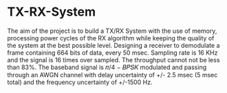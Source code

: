 # TX-RX-System


The aim of the project is to build a TX/RX System with the use of memory, processing power
cycles of the RX algorithm while keeping the quality of the system at the best possible level.
Designing a receiver to demodulate a frame containing 664 bits of data, every 50 msec. Sampling
rate is 16 KHz and the signal is 16 times over sampled. The throughput cannot not be less than
83%. The baseband signal is 𝜋/4 − 𝐵𝑃𝑆𝐾 modulated and passing through an AWGN channel with
delay uncertainty of +/- 2.5 msec (5 msec total) and the frequency uncertainty of +/-1500 Hz.
